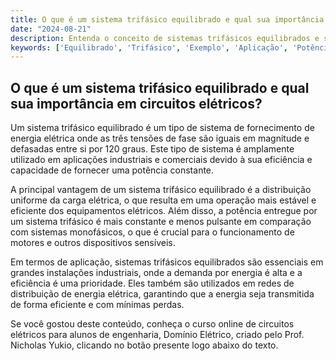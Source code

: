 ```yaml
---
title: O que é um sistema trifásico equilibrado e qual sua importância em circuitos elétricos?
date: "2024-08-21"
description: Entenda o conceito de sistemas trifásicos equilibrados e sua relevância em circuitos elétricos.
keywords: ['Equilibrado', 'Trifásico', 'Exemplo', 'Aplicação', 'Potência', 'Complexo', 'Tensão']
---
```


## O que é um sistema trifásico equilibrado e qual sua importância em circuitos elétricos?

Um sistema trifásico equilibrado é um tipo de sistema de fornecimento de energia elétrica onde as três tensões de fase são iguais em magnitude e defasadas entre si por 120 graus. Este tipo de sistema é amplamente utilizado em aplicações industriais e comerciais devido à sua eficiência e capacidade de fornecer uma potência constante.

A principal vantagem de um sistema trifásico equilibrado é a distribuição uniforme da carga elétrica, o que resulta em uma operação mais estável e eficiente dos equipamentos elétricos. Além disso, a potência entregue por um sistema trifásico é mais constante e menos pulsante em comparação com sistemas monofásicos, o que é crucial para o funcionamento de motores e outros dispositivos sensíveis.

Em termos de aplicação, sistemas trifásicos equilibrados são essenciais em grandes instalações industriais, onde a demanda por energia é alta e a eficiência é uma prioridade. Eles também são utilizados em redes de distribuição de energia elétrica, garantindo que a energia seja transmitida de forma eficiente e com mínimas perdas.

Se você gostou deste conteúdo, conheça o curso online de circuitos elétricos para alunos de engenharia, Domínio Elétrico, criado pelo Prof. Nicholas Yukio, clicando no botão presente logo abaixo do texto.